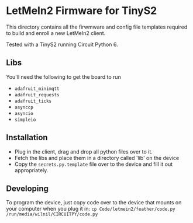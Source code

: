 # LetMeIn2 Firmware for TinyS2
This directory contains all the firwmware and config file templates required to build and enroll a new LetMeIn2 client.

Tested with a TinyS2 running Circuit Python 6.

## Libs
You'll need the following to get the board to run

- `adafruit_minimqtt`
- `adafruit_requests`
- `adafruit_ticks`
- `asynccp`
- `asyncio`
- `simpleio`

## Installation
- Plug in the client, drag and drop all python files over to it.
- Fetch the libs and place them in a directory called 'lib' on the device
- Copy the `secrets.py.template` file over to the device and fill it out appropriately.

## Developing

To program the device, just copy code over to the device that mounts on your computer when you plug it in:
`cp Code/letmein2/feather/code.py /run/media/wilnil/CIRCUITPY/code.py`